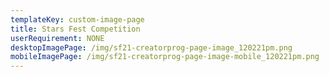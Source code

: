 ```yaml
---
templateKey: custom-image-page
title: Stars Fest Competition
userRequirement: NONE
desktopImagePage: /img/sf21-creatorprog-page-image_120221pm.png
mobileImagePage: /img/sf21-creatorprog-page-image-mobile_120221pm.png
---
```

